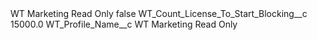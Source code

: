 <?xml version="1.0" encoding="UTF-8"?>
<CustomMetadata xmlns="http://soap.sforce.com/2006/04/metadata" xmlns:xsi="http://www.w3.org/2001/XMLSchema-instance" xmlns:xsd="http://www.w3.org/2001/XMLSchema">
    <label>WT Marketing Read Only</label>
    <protected>false</protected>
    <values>
        <field>WT_Count_License_To_Start_Blocking__c</field>
        <value xsi:type="xsd:double">15000.0</value>
    </values>
    <values>
        <field>WT_Profile_Name__c</field>
        <value xsi:type="xsd:string">WT Marketing Read Only</value>
    </values>
</CustomMetadata>
